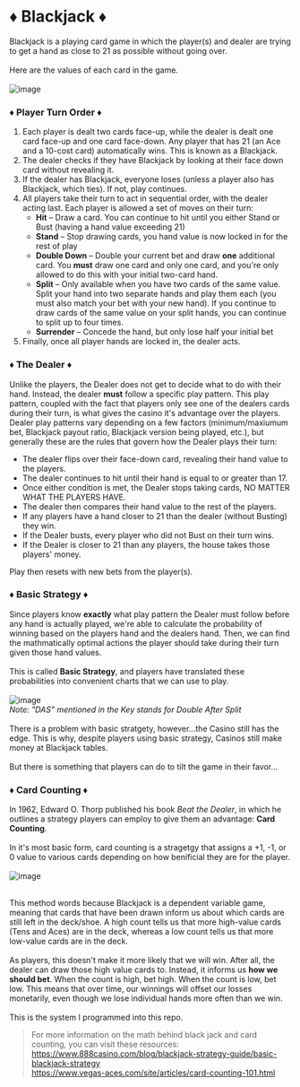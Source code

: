 # ♦ Blackjack ♦

Blackjack is a playing card game in which the player(s) and dealer are trying to get a hand as close to 21 as possible without going over.
<br />
<br />
Here are the values of each card in the game.
<br />
<br />
![image](https://www.blackjack.org/wp-content/uploads/2021/06/Blackjack-card-values.png)
<br />

### ♦ Player Turn Order ♦

1. Each player is dealt two cards face-up, while the dealer is dealt one card face-up and one card face-down. Any player that has 21 (an Ace and a 10-cost card) automatically wins. This is known as a Blackjack.
3. The dealer checks if they have Blackjack by looking at their face down card without revealing it.
4. If the dealer has Blackjack, everyone loses (unless a player also has Blackjack, which ties). If not, play continues.
5. All players take their turn to act in sequential order, with the dealer acting last. Each player is allowed a set of moves on their turn:
   - **Hit** &ndash; Draw a card. You can continue to hit until you either Stand or Bust (having a hand value exceeding 21)
   - **Stand** &ndash; Stop drawing cards, you hand value is now locked in for the rest of play
   - **Double Down** &ndash; Double your current bet and draw **one** additional card. You **must** draw one card and only one card, and you're only allowed to do this with your initial two-card hand.
   - **Split** &ndash; Only available when you have two cards of the same value. Split your hand into two separate hands and play them each (you must also match your bet with your new hand). If you continue to draw cards of the same value on your split hands, you can continue to split up to four times.
   - **Surrender** &ndash; Concede the hand, but only lose half your initial bet
6. Finally, once all player hands are locked in, the dealer acts.

### ♦ The Dealer ♦
Unlike the players, the Dealer does not get to decide what to do with their hand. Instead, the dealer **must** follow a specific play pattern. This play pattern, coupled with the fact that players only see one of the dealers cards during their turn, is what gives the casino it's advantage over the players. Dealer play patterns vary depending on a few factors (minimum/maxiumum bet, Blackjack payout ratio, Blackjack version being played, etc.), but generally these are the rules that govern how the Dealer plays their turn:

- The dealer flips over their face-down card, revealing their hand value to the players.
- The dealer continues to hit until their hand is equal to or greater than 17.
- Once either condition is met, the Dealer stops taking cards, NO MATTER WHAT THE PLAYERS HAVE.
- The dealer then compares their hand value to the rest of the players.
- If any players have a hand closer to 21 than the dealer (without Busting) they win.
- If the Dealer busts, every player who did not Bust on their turn wins.
- If the Dealer is closer to 21 than any players, the house takes those players' money.

Play then resets with new bets from the player(s).

### ♦ Basic Strategy ♦

Since players know **exactly** what play pattern the Dealer must follow before any hand is actually played, we're able to calculate the probability of winning based on the players hand and the dealers hand. Then, we can find the mathmatically optimal actions the player should take during their turn given those hand values.
<br />
<br />
This is called **Basic Strategy**, and players have translated these probabilities into convenient charts that we can use to play.
<br />
<br />
![image](https://i.imgur.com/zclr6WN.jpg)
<br />
*Note: "DAS" mentioned in the Key stands for Double After Split*
<br />
<br />
There is  a problem with basic stratgety, however...the Casino still has the edge. This is why, despite players using basic strategy, Casinos still make money at Blackjack tables.
<br />
<br />
But there is something that players can do to tilt the game in their favor...

### ♦ Card Counting ♦
In 1962, Edward O. Thorp published his book *Beat the Dealer*, in which he outlines a strategy players can employ to give them an advantage: **Card Counting**.
<br />
<br />
In it's most basic form, card counting is a stragetgy that assigns a +1, -1, or 0 value to various cards depending on how benificial they are for the player.
<br />
<br />
![image](https://www.wikihow.com/images/thumb/d/d5/Win-at-Blackjack-Step-9-Version-3.jpg/v4-460px-Win-at-Blackjack-Step-9-Version-3.jpg)
<br />
<br />

This method words because Blackjack is a dependent variable game, meaning that cards that have been drawn inform us about which cards are still left in the deck/shoe. A high count tells us that more high-value cards (Tens and Aces) are in the deck, whereas a low count tells us that more low-value cards are in the deck.
<br />
<br />
As players, this doesn't make it more likely that we will win. After all, the dealer can draw those high value cards to. Instead, it informs us **how we should bet**. When the count is high, bet high. When the count is low, bet low. This means that over time, our winnings will offset our losses monetarily, even though we lose individual hands more often than we win.
<br />
<br />
This is the system I programmed into this repo.

> For more information on the math behind black jack and card counting, you can visit these resources:<br />
https://www.888casino.com/blog/blackjack-strategy-guide/basic-blackjack-strategy<br />
https://www.vegas-aces.com/site/articles/card-counting-101.html
